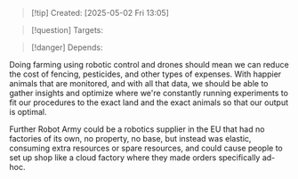 
>[!tip] Created: [2025-05-02 Fri 13:05]

>[!question] Targets: 

>[!danger] Depends: 

Doing farming using robotic control and drones should mean we can reduce the cost of fencing, pesticides, and other types of expenses. With happier animals that are monitored, and with all that data, we should be able to gather insights and optimize where we're constantly running experiments to fit our procedures to the exact land and the exact animals so that our output is optimal. 

Further Robot Army could be a robotics supplier in the EU that had no factories of its own, no property, no base, but instead was elastic, consuming extra resources or spare resources, and could cause people to set up shop like a cloud factory where they made orders specifically ad-hoc. 